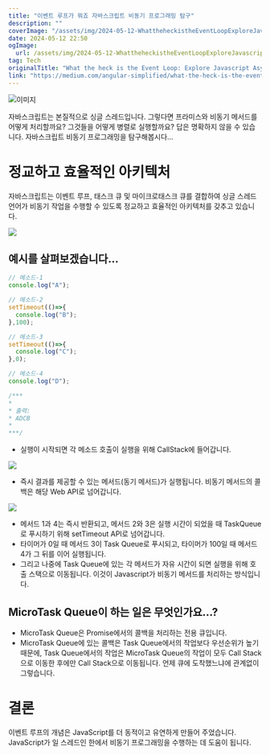 ```yaml
---
title: "이벤트 루프가 뭐죠 자바스크립트 비동기 프로그래밍 탐구"
description: ""
coverImage: "/assets/img/2024-05-12-WhattheheckistheEventLoopExploreJavascriptAsynchronousProgramming_0.png"
date: 2024-05-12 22:50
ogImage: 
  url: /assets/img/2024-05-12-WhattheheckistheEventLoopExploreJavascriptAsynchronousProgramming_0.png
tag: Tech
originalTitle: "What the heck is the Event Loop: Explore Javascript Asynchronous Programming"
link: "https://medium.com/angular-simplified/what-the-heck-is-the-event-loop-explore-javascript-asynchronous-programming-e3c35059d5b4"
---
```




![이미지](/assets/img/2024-05-12-WhattheheckistheEventLoopExploreJavascriptAsynchronousProgramming_0.png)

자바스크립트는 본질적으로 싱글 스레드입니다. 그렇다면 프라미스와 비동기 메서드를 어떻게 처리할까요? 그것들을 어떻게 병렬로 실행할까요? 답은 명확하지 않을 수 있습니다. 자바스크립트 비동기 프로그래밍을 탐구해봅시다...

# 정교하고 효율적인 아키텍처

자바스크립트는 이벤트 루프, 태스크 큐 및 마이크로태스크 큐를 결합하여 싱글 스레드 언어가 비동기 작업을 수행할 수 있도록 정교하고 효율적인 아키텍처를 갖추고 있습니다.



<img src="/assets/img/2024-05-12-WhattheheckistheEventLoopExploreJavascriptAsynchronousProgramming_1.png" />

## 예시를 살펴보겠습니다...

```js
// 메소드-1
console.log("A");

// 메소드-2
setTimeout(()=>{
  console.log("B");
},100);

// 메소드-3
setTimeout(()=>{
  console.log("C");
},0);

// 메소드-4
console.log("D");

/***
*
* 출력:
* ADCB
*
***/

```

- 실행이 시작되면 각 메소드 호출이 실행을 위해 CallStack에 들어갑니다.



<img src="/assets/img/2024-05-12-WhattheheckistheEventLoopExploreJavascriptAsynchronousProgramming_2.png" />

- 즉시 결과를 제공할 수 있는 메서드(동기 메서드)가 실행됩니다. 비동기 메서드의 콜백은 해당 Web API로 넘어갑니다.

<img src="/assets/img/2024-05-12-WhattheheckistheEventLoopExploreJavascriptAsynchronousProgramming_3.png" />

- 메서드 1과 4는 즉시 반환되고, 메서드 2와 3은 실행 시간이 되었을 때 TaskQueue로 푸시하기 위해 setTimeout API로 넘어갑니다.
- 타이머가 0일 때 메서드 3이 Task Queue로 푸시되고, 타이머가 100일 때 메서드 4가 그 뒤를 이어 실행됩니다.
- 그리고 나중에 Task Queue에 있는 각 메서드가 자유 시간이 되면 실행을 위해 호출 스택으로 이동됩니다. 이것이 Javascript가 비동기 메서드를 처리하는 방식입니다.



## MicroTask Queue이 하는 일은 무엇인가요…?

- MicroTask Queue은 Promise에서의 콜백을 처리하는 전용 큐입니다.
- MicroTask Queue에 있는 콜백은 Task Queue에서의 작업보다 우선순위가 높기 때문에, Task Queue에서의 작업은 MicroTask Queue의 작업이 모두 Call Stack으로 이동한 후에만 Call Stack으로 이동됩니다. 언제 큐에 도착했느냐에 관계없이 그렇습니다.

# 결론

이벤트 루프의 개념은 JavaScript를 더 동적이고 유연하게 만들어 주었습니다. JavaScript가 일 스레드인 한에서 비동기 프로그래밍을 수행하는 데 도움이 됩니다.